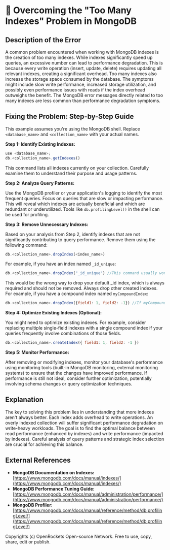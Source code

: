 # 🐞 Overcoming the "Too Many Indexes" Problem in MongoDB


## Description of the Error

A common problem encountered when working with MongoDB indexes is the creation of too many indexes. While indexes significantly speed up queries, an excessive number can lead to performance degradation. This is because every write operation (insert, update, delete) requires updating all relevant indexes, creating a significant overhead.  Too many indexes also increase the storage space consumed by the database.  The symptoms might include slow write performance, increased storage utilization, and possibly even performance issues with reads if the index overhead outweighs the benefit.  The MongoDB error messages directly related to too many indexes are less common than performance degradation symptoms.


## Fixing the Problem: Step-by-Step Guide

This example assumes you're using the MongoDB shell. Replace `<database_name>` and `<collection_name>` with your actual names.

**Step 1: Identify Existing Indexes:**

```javascript
use <database_name>;
db.<collection_name>.getIndexes()
```

This command lists all indexes currently on your collection. Carefully examine them to understand their purpose and usage patterns.

**Step 2: Analyze Query Patterns:**

Use the MongoDB profiler or your application's logging to identify the most frequent queries.  Focus on queries that are slow or impacting performance.  This will reveal which indexes are actually beneficial and which are redundant or underutilized. Tools like `db.profilingLevel()` in the shell can be used for profiling.

**Step 3: Remove Unnecessary Indexes:**

Based on your analysis from Step 2, identify indexes that are not significantly contributing to query performance.  Remove them using the following command:

```javascript
db.<collection_name>.dropIndex(<index_name>)
```

For example, if you have an index named `_id_unique`:

```javascript
db.<collection_name>.dropIndex("_id_unique") //This command usually won't work because it tries to remove the default _id index
```

This would be the wrong way to drop your default _id index, which is always required and should not be removed.  Always drop other created indexes. For example, if you have a compound index named `myCompoundIndex`:

```javascript
db.<collection_name>.dropIndex({field1: 1, field2: -1}) //If myCompoundIndex was created with this specification
```


**Step 4: Optimize Existing Indexes (Optional):**

You might need to optimize existing indexes. For example, consider replacing multiple single-field indexes with a single compound index if your queries frequently involve combinations of those fields.

```javascript
db.<collection_name>.createIndex({ field1: 1, field2: -1 })
```


**Step 5: Monitor Performance:**

After removing or modifying indexes, monitor your database's performance using monitoring tools (built-in MongoDB monitoring, external monitoring systems) to ensure that the changes have improved performance.  If performance is still not ideal, consider further optimization, potentially involving schema changes or query optimization techniques.


## Explanation

The key to solving this problem lies in understanding that more indexes aren't always better.  Each index adds overhead to write operations.  An overly indexed collection will suffer significant performance degradation on write-heavy workloads.  The goal is to find the optimal balance between read performance (enhanced by indexes) and write performance (impacted by indexes).  Careful analysis of query patterns and strategic index selection are crucial for achieving this balance.


## External References

* **MongoDB Documentation on Indexes:** [https://www.mongodb.com/docs/manual/indexes/](https://www.mongodb.com/docs/manual/indexes/)
* **MongoDB Performance Tuning Guide:** [https://www.mongodb.com/docs/manual/administration/performance/](https://www.mongodb.com/docs/manual/administration/performance/)
* **MongoDB Profiler:** [https://www.mongodb.com/docs/manual/reference/method/db.profilingLevel/](https://www.mongodb.com/docs/manual/reference/method/db.profilingLevel/)

Copyrights (c) OpenRockets Open-source Network. Free to use, copy, share, edit or publish.

